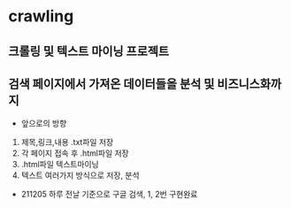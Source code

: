 # crawling
## 크롤링 및 텍스트 마이닝 프로젝트
## 검색 페이지에서 가져온 데이터들을 분석 및 비즈니스화까지

* 앞으로의 방향
1. 제목,링크,내용 .txt파일 저장
2. 각 페이지 접속 후 .html파일 저장
3. .html파일 텍스트마이닝
4. 텍스트 여러가지 방식으로 저장, 분석


- 211205 하루 전날 기준으로 구글 검색, 1, 2번 구현완료
